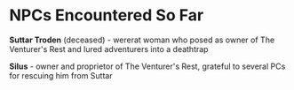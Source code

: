 # NPCs Encountered So Far
**Suttar Troden** (deceased) - wererat woman who posed as owner of The Venturer's Rest and lured adventurers into a deathtrap

**Silus** - owner and proprietor of The Venturer's Rest, grateful to several PCs for rescuing him from Suttar